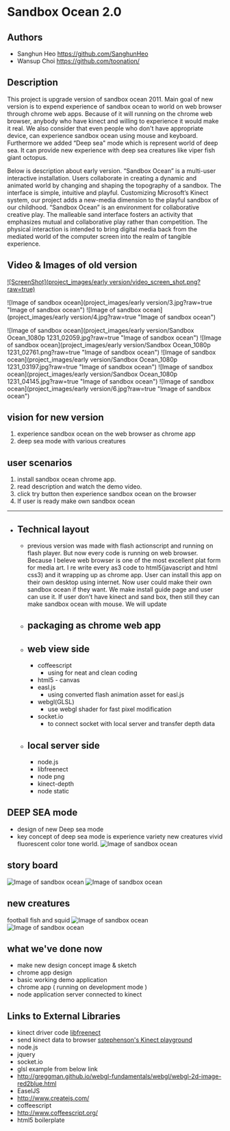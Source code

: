 # Sandbox Ocean 2.0

## Authors
- Sanghun Heo  https://github.com/SanghunHeo
- Wansup Choi  https://github.com/toonation/

## Description
This project is upgrade version of sandbox ocean 2011. Main goal of new version is to expend experience of sandbox ocean to world on web browser through chrome web apps. Because of it will running on the chrome web browser, anybody who have kinect and willing to experience it would make it real. We also consider that even people who don't have appropriate device, can experience sandbox ocean using mouse and keyboard. Furthermore we added “Deep sea" mode which is represent world of deep sea. It can provide new experience with deep sea creatures like viper fish giant octopus.

Below is description about early version. “Sandbox Ocean” is a multi-user interactive installation. Users collaborate in creating a dynamic and animated world by changing and shaping the topography of a sandbox. The interface is simple, intuitive and playful. Customizing Microsoft’s Kinect system, our project adds a new-media dimension to the playful sandbox of our childhood. “Sandbox Ocean” is an environment for collaborative creative play. The malleable sand interface fosters an activity that emphasizes mutual and collaborative play rather than competition. The physical interaction is intended to bring digital media back from the mediated world of the computer screen into the realm of tangible experience.

## Video & Images of old version
[![ScreenShot](project_images/early version/video_screen_shot.png?raw=true)](http://vimeo.com/34409128)

![Image of sandbox ocean](project_images/early version/3.jpg?raw=true "Image of sandbox ocean")
![Image of sandbox ocean](project_images/early version/4.jpg?raw=true "Image of sandbox ocean")

![Image of sandbox ocean](project_images/early version/Sandbox Ocean_1080p 1231_02059.jpg?raw=true "Image of sandbox ocean")
![Image of sandbox ocean](project_images/early version/Sandbox Ocean_1080p 1231_02761.png?raw=true "Image of sandbox ocean")
![Image of sandbox ocean](project_images/early version/Sandbox Ocean_1080p 1231_03197.jpg?raw=true "Image of sandbox ocean")
![Image of sandbox ocean](project_images/early version/Sandbox Ocean_1080p 1231_04145.jpg?raw=true "Image of sandbox ocean")
![Image of sandbox ocean](project_images/early version/6.jpg?raw=true "Image of sandbox ocean")  
## vision for new version
1. experience sandbox ocean on the web browser as chrome app
2. deep sea mode with various creatures

## user scenarios
1. install sandbox ocean chrome app.
2. read description and watch the demo video.
3. click try button then experience sandbox ocean on the browser
4. If user is ready make own sandbox ocean


***
* ## Technical layout
  * previous version was made with flash actionscript and running on flash player. But now every code is running on web browser. Because I beleve web browser is one of the most excellent plat form for media art. I re write every as3 code to html5(javascript and html css3) and it wrapping up as chrome app. User can install this app on their own desktop using internet. Now user could make their own sandbox ocean if they want. We make install guide page and user can use it. If user don't have kinect and sand box, then still they can make sandbox ocean with mouse. We will update
  * ## packaging as chrome web app
  * ## web view side
     * coffeescript
        * using for neat and clean coding
     * html5 - canvas
     * easl.js
        * using converted flash animation asset for easl.js
     * webgl(GLSL)
        * use webgl shader for fast pixel modification
     * socket.io
        * to connect socket with local server and transfer depth data
  * ## local server side
     * node.js
     * libfreenect
     * node png
     * kinect-depth
     * node static
     
## DEEP SEA mode
 * design of new Deep sea mode
 * key concept of deep sea mode is experience variety new creatures vivid fluorescent color tone world.
![Image of sandbox ocean](project_images/post/common/deep-sea.jpg?raw=true "Image of sandbox ocean")

## story board
![Image of sandbox ocean](project_images/post/common/deepsee_sketch_1.png?raw=true "Image of sandbox ocean")
![Image of sandbox ocean](project_images/post/common/deepsee_sketch_2.png?raw=true "Image of sandbox ocean")
## new creatures
football fish and squid
![Image of sandbox ocean](project_images/post/common/footballinkfishes.jpg?raw=true "Image of sandbox ocean")
![Image of sandbox ocean](project_images/post/common/additional_unit1.jpg?raw=true "Image of sandbox ocean")




## what we've done now
 * make new design concept image & sketch
 * chrome app design
 * basic working demo application
  * chrome app ( running on development mode )
  * node application server connected to kinect

## Links to External Libraries
 * kinect driver code
[libfreenect](https://github.com/OpenKinect/libfreenect "libfreenect github")
 * send kinect data to browser
[sstephenson's Kinect playground](https://github.com/sstephenson/kinect "sstephenson's Kinect playground github")  
 * node.js
 * jquery
 * socket.io
 * glsl example from below link
  * http://greggman.github.io/webgl-fundamentals/webgl/webgl-2d-image-red2blue.html
 * EaselJS
  * http://www.createjs.com/
 * coffeescript
  * http://www.coffeescript.org/
 * html5 boilerplate
